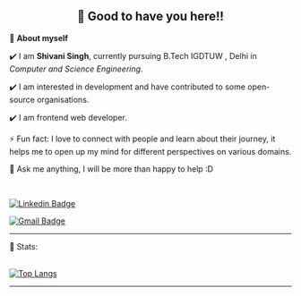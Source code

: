 <!-- README FILE CODE -->



<!-- WAKING HAND WITH GOOD TO HAVE YOU TEXT-->
<h2 align=center>👋 Good to have you here!!</h2>


<!--ABOUT ME CODE-->
🌱 **About myself**<br>

✔️ I am **Shivani Singh**, currently pursuing B.Tech IGDTUW , Delhi in *Computer and Science Engineering*. <br>

✔️ I am interested in development and have contributed to some open-source organisations. <br>

✔️ I am frontend web developer.<br>

⚡ Fun fact: I love to connect with people and learn about their journey, it helps me to open up my mind for different perspectives on various domains.   <br>

💬 Ask me anything, I will be more than happy to help :D <br>



<br>



<!-- SOCAIL MEDIA HANDLES -->
[![Linkedin Badge](https://img.shields.io/badge/-ShivaniSingh-blue?style=flat-square&logo=Linkedin&logoColor=white&link=https://www.linkedin.com/in/shivani-singh-503876205/)](https://www.linkedin.com/in/shivani-singh-503876205/)

[![Gmail Badge](https://img.shields.io/badge/-shivanisg2003@gmail.com-c14438?style=flat-square&logo=Gmail&logoColor=white&link=mailto:shivanisg2003@gmail.com)](mailto:shivanisg2003@gmail.com)

---

<!-- STATISTICS ABOUT PROFILE -->

 📶 Stats:<br><br>
 
 
<!--  TOP LANGUAGES STATISTICS -->
 [![Top Langs](https://github-readme-stats.vercel.app/api/top-langs/?username=riti2409&theme=dark&layout=compact&align=right&width=40%)](https://github.com/anuraghazra/github-readme-stats)
 
 ---
 



